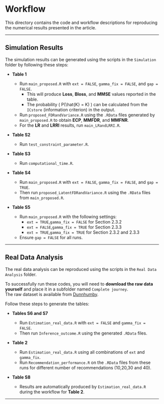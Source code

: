 # Workflow

This directory contains the code and workflow descriptions for reproducing the numerical results presented in the article.

---

## Simulation Results

The simulation results can be generated using the scripts in the `Simulation` folder by following these steps:

- **Table 1**  
  - Run `main_proposed.R` with `ext = FALSE`, `gamma_fix = FALSE`, and `gap = FALSE`.  
    - This will produce **Loss**, **Bloss**, and **MMSE** values reported in the table.  
    - The probability \( P(\hat{K} = K) \) can be calculated from the `ICstore` (information criterion) in the output.  
  - Run `proposed_FDRandVariance.R` using the `.RData` files generated by `main_proposed.R` to obtain **ECP**, **MMFDR**, and **MMFNR**.  
  - For the **LR** and **LRRI** results, run `main_LRandLRRI.R`.

- **Table S2**  
  - Run `test_constraint_parameter.R`.

- **Table S3**  
  - Run `computational_time.R`.

- **Table S4**  
  - Run `main_proposed.R` with `ext = FALSE`, `gamma_fix = FALSE`, and `gap = TRUE`.  
  - Then run `proposed_LatentFDRandVariance.R` using the `.RData` files from `main_proposed.R`.

- **Table S5**  
  - Run `main_proposed.R` with the following settings:  
    - `ext = TRUE`,`gamma_fix = FALSE`  for Section 2.3.2  
    - `ext = FALSE`,`gamma_fix = TRUE` for Section 2.3.3
    - `ext = TRUE`,`gamma_fix = TRUE` for Section 2.3.2 and 2.3.3  
  - Ensure `gap = FALSE` for all runs.

---

## Real Data Analysis

The real data analysis can be reproduced using the scripts in the `Real Data Analysis` folder.  

To successfully run these codes, you will need to **download the raw data yourself** and place it in a subfolder named `Complete journey`.  
The raw dataset is available from [Dunnhumby](https://www.dunnhumby.com/source-files).

Follow these steps to generate the tables:

- **Tables S6 and S7**  
  - Run `Estimation_real_data.R` with `ext = FALSE` and `gamma_fix = FALSE`.  
  - Then run `Inference_outcome.R` using the generated `.RData` files.

- **Table 2**  
  - Run `Estimation_real_data.R` using all combinations of `ext` and `gamma_fix`.  
  - Run `Recommendation_performance.R` on the `.RData` files from these runs for different number of recommendations (10,20,30 and 40). 

- **Table S8**  
  - Results are automatically produced by `Estimation_real_data.R` during the workflow for **Table 2**.

---
